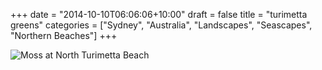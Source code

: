 +++
date = "2014-10-10T06:06:06+10:00"
draft = false
title = "turimetta greens"
categories = ["Sydney", "Australia", "Landscapes", "Seascapes", "Northern Beaches"]
+++

<img sizes="(max-width: 30em) 100%, (max-width: 50em) 50%,
            calc(33% - 100px)"
     srcset="/thumb/turimetta-greens.jpg 3200w,
             /thumb/turimetta-greens-large.jpg 2560w,
             /thumb/turimetta-greens-medium.jpg 2048w,
             /thumb/turimetta-greens-small.jpg 1024w
             /thumb/turimetta-greens-xsmall.jpg 640w"
     src="/thumb/turimetta-greens-small.jpg"
     class="caption__media"
     alt="Moss at North Turimetta Beach"/>
